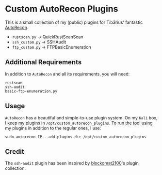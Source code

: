 # Custom AutoRecon Plugins

This is a small collection of my (public) plugins for Tib3rius' fantastic [AutoRecon](https://github.com/Tib3rius/AutoRecon/).

* `rustscan.py` -> QuickRustScanScan
* `ssh_custom.py` -> SSHAudit
* `ftp_custom.py` -> FTPBasicEnumeration

## Additional Requirements

In addition to `AutoRecon` and all its requirements, you will need:

```
rustscan
ssh-audit
basic-ftp-enumeration.py
```

## Usage

`AutoRecon` has a beautiful and simple-to-use plugin system. On my `Kali` box, I keep my plugins in `/opt/custom_autorecon_plugins`.
To run the tool using my plugins in addition to the regular ones, I use:

`sudo autorecon IP --add-plugins-dir /opt/custom_autorecon_plugins`

## Credit

The `ssh-audit` plugin has been inspired by [blockomat2100](https://github.com/blockomat2100/autorecon-plugins)'s plugin collection.